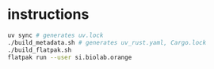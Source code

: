 # instructions

```bash
uv sync # generates uv.lock
./build_metadata.sh # generates uv_rust.yaml, Cargo.lock
./build_flatpak.sh
flatpak run --user si.biolab.orange
```
